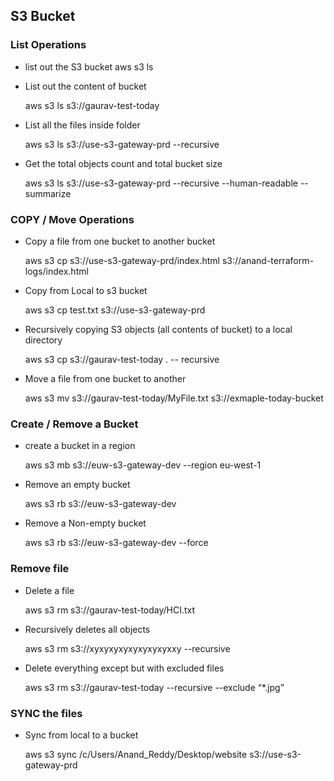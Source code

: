 ## S3 Bucket

### List Operations

- list out the S3 bucket
    aws s3 ls 
   
- List out the content of bucket 

    aws s3 ls s3://gaurav-test-today
    
- List all the files inside folder

    aws s3 ls s3://use-s3-gateway-prd --recursive
    
- Get the total objects count and total bucket size

     aws s3 ls s3://use-s3-gateway-prd --recursive --human-readable --summarize
     
     
### COPY / Move Operations

 - Copy a file from one bucket to another bucket

    aws s3 cp s3://use-s3-gateway-prd/index.html s3://anand-terraform-logs/index.html
    
 - Copy from Local to s3 bucket

    aws s3 cp test.txt s3://use-s3-gateway-prd
    
 - Recursively copying S3 objects (all contents of bucket) to a local directory
 
    aws s3 cp s3://gaurav-test-today . -- recursive

 - Move a file from one bucket to another

    aws s3 mv s3://gaurav-test-today/MyFile.txt s3://exmaple-today-bucket
    
    
### Create / Remove a Bucket

 - create a bucket in a region
    
    aws s3 mb s3://euw-s3-gateway-dev --region eu-west-1
    
 - Remove an empty bucket

    aws s3 rb s3://euw-s3-gateway-dev
    
 -  Remove a Non-empty bucket
 
    aws s3 rb s3://euw-s3-gateway-dev --force
    
### Remove file

 - Delete a file
    
    aws s3 rm s3://gaurav-test-today/HCI.txt
    
 - Recursively deletes all objects

    aws s3 rm s3://xyxyxyxyxyxyxyxyxxy --recursive
    
 - Delete everything except but with excluded files

    aws s3 rm s3://gaurav-test-today --recursive --exclude “*.jpg”

    
### SYNC the files

 - Sync from local to a bucket

     aws s3 sync /c/Users/Anand_Reddy/Desktop/website s3://use-s3-gateway-prd
     
